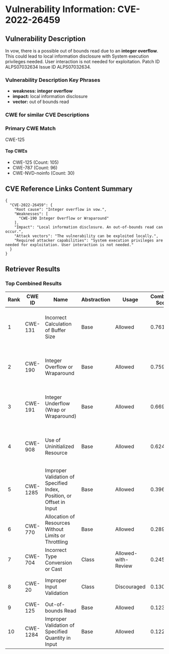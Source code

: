 # Vulnerability Information: CVE-2022-26459

## Vulnerability Description
In vow, there is a possible out of bounds read due to an **integer overflow**. This could lead to local information disclosure with System execution privileges needed. User interaction is not needed for exploitation. Patch ID ALPS07032634 Issue ID ALPS07032634.

### Vulnerability Description Key Phrases
- **weakness:** **integer overflow**
- **impact:** local information disclosure
- **vector:** out of bounds read

### CWE for similar CVE Descriptions
### Primary CWE Match
CWE-125

#### Top CWEs
- CWE-125 (Count: 105)
- CWE-787 (Count: 96)
- CWE-NVD-noinfo (Count: 30)

## CVE Reference Links Content Summary
```
{
  "CVE-2022-26459": {
    "Root cause": "Integer overflow in vow.",
    "Weaknesses": [
      "CWE-190 Integer Overflow or Wraparound"
    ],
    "Impact": "Local information disclosure. An out-of-bounds read can occur.",
    "Attack vectors": "The vulnerability can be exploited locally.",
    "Required attacker capabilities": "System execution privileges are needed for exploitation. User interaction is not needed."
  }
}
```

## Retriever Results

### Top Combined Results

| Rank | CWE ID | Name | Abstraction | Usage | Combined Score | Retrievers | Individual Scores |
|------|--------|------|-------------|-------|---------------|------------|-------------------|
| 1 | CWE-131 | Incorrect Calculation of Buffer Size | Base | Allowed | 0.7610 | dense, sparse, graph | dense: 0.597, sparse: 0.242, graph: 0.905 |
| 2 | CWE-190 | Integer Overflow or Wraparound | Base | Allowed | 0.7592 | dense, sparse, graph | dense: 0.607, sparse: 0.263, graph: 0.854 |
| 3 | CWE-191 | Integer Underflow (Wrap or Wraparound) | Base | Allowed | 0.6694 | dense, sparse, graph | dense: 0.623, sparse: 0.256, graph: 0.591 |
| 4 | CWE-908 | Use of Uninitialized Resource | Base | Allowed | 0.6246 | dense, sparse, graph | dense: 0.579, sparse: 0.218, graph: 0.587 |
| 5 | CWE-1285 | Improper Validation of Specified Index, Position, or Offset in Input | Base | Allowed | 0.3967 | dense, sparse | dense: 0.571, sparse: 0.194 |
| 6 | CWE-770 | Allocation of Resources Without Limits or Throttling | Base | Allowed | 0.2896 | sparse, graph | sparse: 0.201, graph: 0.488 |
| 7 | CWE-704 | Incorrect Type Conversion or Cast | Class | Allowed-with-Review | 0.2455 | dense, sparse | dense: 0.566, sparse: 0.235 |
| 8 | CWE-20 | Improper Input Validation | Class | Discouraged | 0.1308 | sparse, graph | sparse: 0.209, graph: 0.482 |
| 9 | CWE-125 | Out-of-bounds Read | Base | Allowed | 0.1234 | sparse | sparse: 0.216 |
| 10 | CWE-1284 | Improper Validation of Specified Quantity in Input | Base | Allowed | 0.1228 | sparse | sparse: 0.215 |

